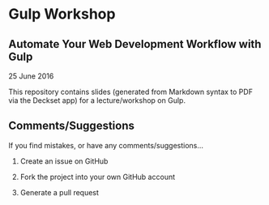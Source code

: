 # Gulp Workshop
## Automate Your Web Development Workflow with Gulp
25 June 2016

This repository contains slides (generated from Markdown syntax to PDF via the Deckset app) for a lecture/workshop on Gulp.

## Comments/Suggestions

If you find mistakes, or have any comments/suggestions…

1. Create an issue on GitHub

2. Fork the project into your own GitHub account

3. Generate a pull request
